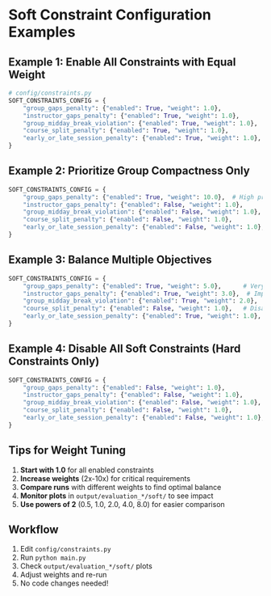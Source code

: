 # Soft Constraint Configuration Examples

## Example 1: Enable All Constraints with Equal Weight

```python
# config/constraints.py
SOFT_CONSTRAINTS_CONFIG = {
    "group_gaps_penalty": {"enabled": True, "weight": 1.0},
    "instructor_gaps_penalty": {"enabled": True, "weight": 1.0},
    "group_midday_break_violation": {"enabled": True, "weight": 1.0},
    "course_split_penalty": {"enabled": True, "weight": 1.0},
    "early_or_late_session_penalty": {"enabled": True, "weight": 1.0},
}
```

## Example 2: Prioritize Group Compactness Only

```python
SOFT_CONSTRAINTS_CONFIG = {
    "group_gaps_penalty": {"enabled": True, "weight": 10.0},  # High priority
    "instructor_gaps_penalty": {"enabled": False, "weight": 1.0},
    "group_midday_break_violation": {"enabled": False, "weight": 1.0},
    "course_split_penalty": {"enabled": False, "weight": 1.0},
    "early_or_late_session_penalty": {"enabled": False, "weight": 1.0},
}
```

## Example 3: Balance Multiple Objectives

```python
SOFT_CONSTRAINTS_CONFIG = {
    "group_gaps_penalty": {"enabled": True, "weight": 5.0},      # Very important
    "instructor_gaps_penalty": {"enabled": True, "weight": 3.0},  # Important
    "group_midday_break_violation": {"enabled": True, "weight": 2.0},  # Moderate
    "course_split_penalty": {"enabled": False, "weight": 1.0},   # Disabled
    "early_or_late_session_penalty": {"enabled": True, "weight": 1.0},  # Low priority
}
```

## Example 4: Disable All Soft Constraints (Hard Constraints Only)

```python
SOFT_CONSTRAINTS_CONFIG = {
    "group_gaps_penalty": {"enabled": False, "weight": 1.0},
    "instructor_gaps_penalty": {"enabled": False, "weight": 1.0},
    "group_midday_break_violation": {"enabled": False, "weight": 1.0},
    "course_split_penalty": {"enabled": False, "weight": 1.0},
    "early_or_late_session_penalty": {"enabled": False, "weight": 1.0},
}
```

## Tips for Weight Tuning

1. **Start with 1.0** for all enabled constraints
2. **Increase weights** (2x-10x) for critical requirements
3. **Compare runs** with different weights to find optimal balance
4. **Monitor plots** in `output/evaluation_*/soft/` to see impact
5. **Use powers of 2** (0.5, 1.0, 2.0, 4.0, 8.0) for easier comparison

## Workflow

1. Edit `config/constraints.py`
2. Run `python main.py`
3. Check `output/evaluation_*/soft/` plots
4. Adjust weights and re-run
5. No code changes needed!

